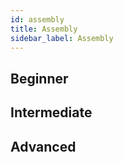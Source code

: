 ```yaml
---
id: assembly
title: Assembly
sidebar_label: Assembly
---
```


## Beginner

## Intermediate

## Advanced
